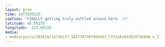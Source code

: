 ```yaml
---
layout: gram
time: 1477020125
caption: "FINALLY getting truly settled around here. :)"
latitude: 45.56276
longitude: -122.60139
media:
- media/posts/201610/14736177_1827707787464467_7371181843019726848_n_17865403426037677.jpg
---
```

